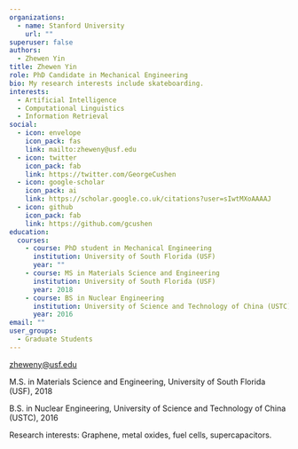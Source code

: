 ```yaml
---
organizations:
  - name: Stanford University
    url: ""
superuser: false
authors:
  - Zhewen Yin
title: Zhewen Yin
role: PhD Candidate in Mechanical Engineering
bio: My research interests include skateboarding.
interests:
  - Artificial Intelligence
  - Computational Linguistics
  - Information Retrieval
social:
  - icon: envelope
    icon_pack: fas
    link: mailto:zheweny@usf.edu
  - icon: twitter
    icon_pack: fab
    link: https://twitter.com/GeorgeCushen
  - icon: google-scholar
    icon_pack: ai
    link: https://scholar.google.co.uk/citations?user=sIwtMXoAAAAJ
  - icon: github
    icon_pack: fab
    link: https://github.com/gcushen
education:
  courses:
    - course: PhD student in Mechanical Engineering
      institution: University of South Florida (USF)
      year: ""
    - course: MS in Materials Science and Engineering
      institution: University of South Florida (USF)
      year: 2018
    - course: BS in Nuclear Engineering
      institution: University of Science and Technology of China (USTC)
      year: 2016
email: ""
user_groups:
  - Graduate Students
---
```

zheweny@usf.edu

M.S. in Materials Science and Engineering, University of South Florida (USF), 2018

B.S. in Nuclear Engineering, University of Science and Technology of China (USTC), 2016

Research interests: Graphene, metal oxides, fuel cells, supercapacitors.